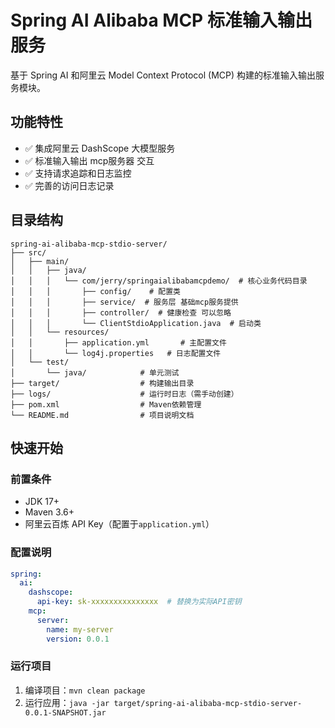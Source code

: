 # Spring AI Alibaba MCP 标准输入输出服务

基于 Spring AI 和阿里云 Model Context Protocol (MCP) 构建的标准输入输出服务模块。

## 功能特性

- ✅ 集成阿里云 DashScope 大模型服务
- ✅ 标准输入输出 mcp服务器 交互
- ✅ 支持请求追踪和日志监控
- ✅ 完善的访问日志记录

## 目录结构

```text
spring-ai-alibaba-mcp-stdio-server/
├── src/
│   ├── main/
│   │   ├── java/
│   │   │   └── com/jerry/springaialibabamcpdemo/  # 核心业务代码目录
│   │   │       ├── config/    # 配置类
│   │   │       ├── service/  # 服务层 基础mcp服务提供
│   │   │       ├── controller/  # 健康检查 可以忽略
│   │   │       └── ClientStdioApplication.java  # 启动类
│   │   └── resources/
│   │       ├── application.yml       # 主配置文件
│   │       └── log4j.properties   # 日志配置文件
│   └── test/
│       └── java/            # 单元测试
├── target/                  # 构建输出目录
├── logs/                    # 运行时日志（需手动创建）
├── pom.xml                  # Maven依赖管理
└── README.md                # 项目说明文档
```
## 快速开始

### 前置条件
- JDK 17+
- Maven 3.6+
- 阿里云百炼 API Key（配置于`application.yml`）

### 配置说明

```yaml
spring:
  ai:
    dashscope:
      api-key: sk-xxxxxxxxxxxxxxx  # 替换为实际API密钥
    mcp:
      server:
        name: my-server
        version: 0.0.1
```
### 运行项目
1. 编译项目：`mvn clean package`
2. 运行应用：`java -jar target/spring-ai-alibaba-mcp-stdio-server-0.0.1-SNAPSHOT.jar`
